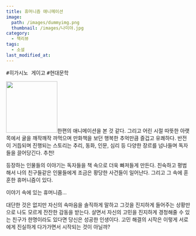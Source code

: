 ```yaml
---
title: 휴머니즘 애니메이션
image: 
  path: /images/dummyimg.png
  thumbnail: /images/나미야.jpg
category:
  - 책리뷰
tags:
  - 소설
last_modified_at:
---
```


<kbd>#히가시노 게이고</kbd> <kbd>#현대문학</kbd> 

<img src="https://img.ridicdn.net/cover/593000426/xxlarge" style="width: 140px" class="align-left" alt=""/>한편의 애니메이션을 본 것 같다. 그리고 어린 시절 따뜻한 아랫목에서 귤을 깨작깨작 까먹으며 만화책을 보던 행복한 추억만큼 즐겁고 유쾌하다. 반전이 거듭되며 진행되는 스토리는 추리, 동화, 인문, 심리 등 다양한 장르를 넘나들며 독자들을 끌어당긴다. 추천! 

등장하는 인물들의 이야기는 독자들을 책 속으로 더욱 빠져들게 만든다. 친숙하고 평범해서 나의 친구들같은 인물들에게 조금은 황당한 사건들이 일어난다. 그리고 그 속에 훈훈한 휴머니즘이 있다. 

이야기 속에 있는 휴머니즘... 

대단한 것은 없지만 자신의 속마음을 솔직하게 말하고 그것을 진지하게 들어주는 상황만으로 나도 모르게  잔잔한 감동을 받는다. 살면서 자신의 고민을 진지하게 경청해줄 수 있는 친구가 한명이라도 있다면 당신은 성공한 인생이다. 고민 해결의 시작은 이렇게 서로에게 진실하게 다가가면서 시작되는 것이 아닐까?



